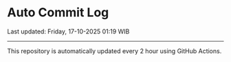 # Auto Commit Log

Last updated: Friday, 17-10-2025 01:19 WIB

---

This repository is automatically updated every 2 hour using GitHub Actions.

